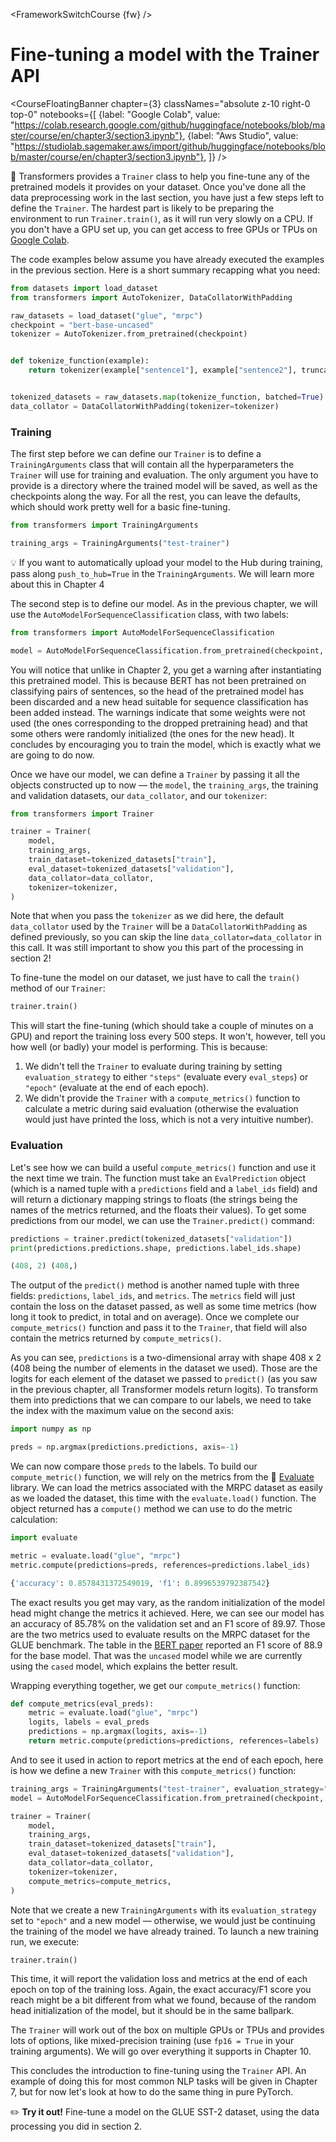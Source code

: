 <FrameworkSwitchCourse {fw} />

# Fine-tuning a model with the Trainer API

<CourseFloatingBanner chapter={3}
  classNames="absolute z-10 right-0 top-0"
  notebooks={[
    {label: "Google Colab", value: "https://colab.research.google.com/github/huggingface/notebooks/blob/master/course/en/chapter3/section3.ipynb"},
    {label: "Aws Studio", value: "https://studiolab.sagemaker.aws/import/github/huggingface/notebooks/blob/master/course/en/chapter3/section3.ipynb"},
]} />

<Youtube id="nvBXf7s7vTI"/>

🤗 Transformers provides a `Trainer` class to help you fine-tune any of the pretrained models it provides on your dataset. Once you've done all the data preprocessing work in the last section, you have just a few steps left to define the `Trainer`. The hardest part is likely to be preparing the environment to run `Trainer.train()`, as it will run very slowly on a CPU. If you don't have a GPU set up, you can get access to free GPUs or TPUs on [Google Colab](https://colab.research.google.com/).

The code examples below assume you have already executed the examples in the previous section. Here is a short summary recapping what you need:

```py
from datasets import load_dataset
from transformers import AutoTokenizer, DataCollatorWithPadding

raw_datasets = load_dataset("glue", "mrpc")
checkpoint = "bert-base-uncased"
tokenizer = AutoTokenizer.from_pretrained(checkpoint)


def tokenize_function(example):
    return tokenizer(example["sentence1"], example["sentence2"], truncation=True)


tokenized_datasets = raw_datasets.map(tokenize_function, batched=True)
data_collator = DataCollatorWithPadding(tokenizer=tokenizer)
```

### Training

The first step before we can define our `Trainer` is to define a `TrainingArguments` class that will contain all the hyperparameters the `Trainer` will use for training and evaluation. The only argument you have to provide is a directory where the trained model will be saved, as well as the checkpoints along the way. For all the rest, you can leave the defaults, which should work pretty well for a basic fine-tuning.

```py
from transformers import TrainingArguments

training_args = TrainingArguments("test-trainer")
```

<Tip>

💡 If you want to automatically upload your model to the Hub during training, pass along `push_to_hub=True` in the `TrainingArguments`. We will learn more about this in Chapter 4

</Tip>

The second step is to define our model. As in the previous chapter, we will use the `AutoModelForSequenceClassification` class, with two labels:

```py
from transformers import AutoModelForSequenceClassification

model = AutoModelForSequenceClassification.from_pretrained(checkpoint, num_labels=2)
```

You will notice that unlike in Chapter 2, you get a warning after instantiating this pretrained model. This is because BERT has not been pretrained on classifying pairs of sentences, so the head of the pretrained model has been discarded and a new head suitable for sequence classification has been added instead. The warnings indicate that some weights were not used (the ones corresponding to the dropped pretraining head) and that some others were randomly initialized (the ones for the new head). It concludes by encouraging you to train the model, which is exactly what we are going to do now.

Once we have our model, we can define a `Trainer` by passing it all the objects constructed up to now — the `model`, the `training_args`, the training and validation datasets, our `data_collator`, and our `tokenizer`:

```py
from transformers import Trainer

trainer = Trainer(
    model,
    training_args,
    train_dataset=tokenized_datasets["train"],
    eval_dataset=tokenized_datasets["validation"],
    data_collator=data_collator,
    tokenizer=tokenizer,
)
```

Note that when you pass the `tokenizer` as we did here, the default `data_collator` used by the `Trainer` will be a `DataCollatorWithPadding` as defined previously, so you can skip the line `data_collator=data_collator` in this call. It was still important to show you this part of the processing in section 2!

To fine-tune the model on our dataset, we just have to call the `train()` method of our `Trainer`:

```py
trainer.train()
```

This will start the fine-tuning (which should take a couple of minutes on a GPU) and report the training loss every 500 steps. It won't, however, tell you how well (or badly) your model is performing. This is because:

1. We didn't tell the `Trainer` to evaluate during training by setting `evaluation_strategy` to either `"steps"` (evaluate every `eval_steps`) or `"epoch"` (evaluate at the end of each epoch).
2. We didn't provide the `Trainer` with a `compute_metrics()` function to calculate a metric during said evaluation (otherwise the evaluation would just have printed the loss, which is not a very intuitive number).


### Evaluation

Let's see how we can build a useful `compute_metrics()` function and use it the next time we train. The function must take an `EvalPrediction` object (which is a named tuple with a `predictions` field and a `label_ids` field) and will return a dictionary mapping strings to floats (the strings being the names of the metrics returned, and the floats their values). To get some predictions from our model, we can use the `Trainer.predict()` command:

```py
predictions = trainer.predict(tokenized_datasets["validation"])
print(predictions.predictions.shape, predictions.label_ids.shape)
```

```python out
(408, 2) (408,)
```

The output of the `predict()` method is another named tuple with three fields: `predictions`, `label_ids`, and `metrics`. The `metrics` field will just contain the loss on the dataset passed, as well as some time metrics (how long it took to predict, in total and on average). Once we complete our `compute_metrics()` function and pass it to the `Trainer`, that field will also contain the metrics returned by `compute_metrics()`.

As you can see, `predictions` is a two-dimensional array with shape 408 x 2 (408 being the number of elements in the dataset we used). Those are the logits for each element of the dataset we passed to `predict()` (as you saw in the previous chapter, all Transformer models return logits). To transform them into predictions that we can compare to our labels, we need to take the index with the maximum value on the second axis:

```py
import numpy as np

preds = np.argmax(predictions.predictions, axis=-1)
```

We can now compare those `preds` to the labels. To build our `compute_metric()` function, we will rely on the metrics from the 🤗 [Evaluate](https://github.com/huggingface/evaluate/) library. We can load the metrics associated with the MRPC dataset as easily as we loaded the dataset, this time with the `evaluate.load()` function. The object returned has a `compute()` method we can use to do the metric calculation:

```py
import evaluate

metric = evaluate.load("glue", "mrpc")
metric.compute(predictions=preds, references=predictions.label_ids)
```

```python out
{'accuracy': 0.8578431372549019, 'f1': 0.8996539792387542}
```

The exact results you get may vary, as the random initialization of the model head might change the metrics it achieved. Here, we can see our model has an accuracy of 85.78% on the validation set and an F1 score of 89.97. Those are the two metrics used to evaluate results on the MRPC dataset for the GLUE benchmark. The table in the [BERT paper](https://arxiv.org/pdf/1810.04805.pdf) reported an F1 score of 88.9 for the base model. That was the `uncased` model while we are currently using the `cased` model, which explains the better result.

Wrapping everything together, we get our `compute_metrics()` function:

```py
def compute_metrics(eval_preds):
    metric = evaluate.load("glue", "mrpc")
    logits, labels = eval_preds
    predictions = np.argmax(logits, axis=-1)
    return metric.compute(predictions=predictions, references=labels)
```

And to see it used in action to report metrics at the end of each epoch, here is how we define a new `Trainer` with this `compute_metrics()` function:

```py
training_args = TrainingArguments("test-trainer", evaluation_strategy="epoch")
model = AutoModelForSequenceClassification.from_pretrained(checkpoint, num_labels=2)

trainer = Trainer(
    model,
    training_args,
    train_dataset=tokenized_datasets["train"],
    eval_dataset=tokenized_datasets["validation"],
    data_collator=data_collator,
    tokenizer=tokenizer,
    compute_metrics=compute_metrics,
)
```

Note that we create a new `TrainingArguments` with its `evaluation_strategy` set to `"epoch"` and a new model — otherwise, we would just be continuing the training of the model we have already trained. To launch a new training run, we execute:

```py
trainer.train()
```

This time, it will report the validation loss and metrics at the end of each epoch on top of the training loss. Again, the exact accuracy/F1 score you reach might be a bit different from what we found, because of the random head initialization of the model, but it should be in the same ballpark.

The `Trainer` will work out of the box on multiple GPUs or TPUs and provides lots of options, like mixed-precision training (use `fp16 = True` in your training arguments). We will go over everything it supports in Chapter 10.

This concludes the introduction to fine-tuning using the `Trainer` API. An example of doing this for most common NLP tasks will be given in Chapter 7, but for now let's look at how to do the same thing in pure PyTorch.

<Tip>

✏️ **Try it out!** Fine-tune a model on the GLUE SST-2 dataset, using the data processing you did in section 2.

</Tip>

